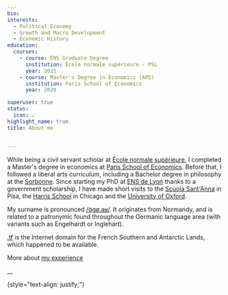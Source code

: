 ```yaml
---
bio:
interests:
  - Political Economy
  - Growth and Macro Development
  - Economic History
education:
  courses:
    - course: ENS Graduate Degree
      institution: École normale supérieure - PSL
      year: 2021
    - course: Master's Degree in Economics (APE)
      institution: Paris School of Economics
      year: 2020

superuser: true
status:
  icon: ☕️
highlight_name: true
title: About me


---
```

While being a civil servant scholar at [École normale supérieure](https://www.ens.psl.eu/en), I completed a Master's degree in economics at [Paris School of Economics](https://www.parisschoolofeconomics.eu/?lang=en). Before that, I followed a liberal arts curriculum, including a Bachelor degree in philosophy at the [Sorbonne](https://www.pantheonsorbonne.fr/en). Since starting my PhD at [ENS de Lyon](https://www.ens-lyon.fr/en/) thanks to a government scholarship, I have made short visits to the [Scuola Sant'Anna](https://www.santannapisa.it/en) in Pisa, the [Harris School](https://harris.uchicago.edu/) in Chicago and the [University of Oxford](https://www.ox.ac.uk/).
        
My surname is pronounced [/ɑ̃gø.aʁ/](https://staff.fnwi.uva.nl/e.j.m.enguehard/). It originates from Normandy, and is related to a patronymic found throughout the Germanic language area (with variants such as Engelhardt or Inglehart).
        
[.tf](https://en.wikipedia.org/wiki/.tf) is the Internet domain for the French Southern and Antarctic Lands, which happened to be available.

More about [my experience](#experience) 

__

{style="text-align: justify;"}

